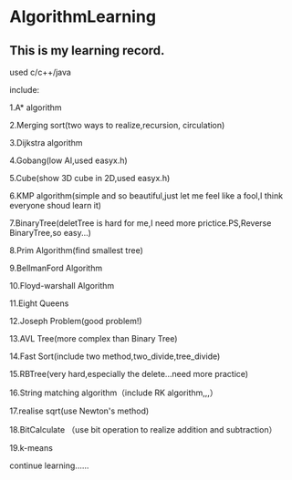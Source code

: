 # AlgorithmLearning
## This is my learning record.

used c/c++/java

include:

1.A* algorithm

2.Merging sort(two ways to realize,recursion, circulation)

3.Dijkstra algorithm

4.Gobang(low AI,used easyx.h)

5.Cube(show 3D cube in 2D,used easyx.h)

6.KMP algorithm(simple and so beautiful,just let me feel like a fool,I think everyone shoud learn it)

7.BinaryTree(deletTree is hard for me,I need more prictice.PS,Reverse BinaryTree,so easy...)

8.Prim Algorithm(find smallest tree)

9.BellmanFord Algorithm

10.Floyd-warshall Algorithm

11.Eight Queens

12.Joseph Problem(good problem!)

13.AVL Tree(more complex than Binary Tree)

14.Fast Sort(include two method,two_divide,tree_divide)

15.RBTree(very hard,especially the delete...need more practice)

16.String matching algorithm（include RK algorithm,,,）

17.realise sqrt(use Newton's method)

18.BitCalculate （use bit operation to realize addition and subtraction）

19.k-means 

continue learning......
